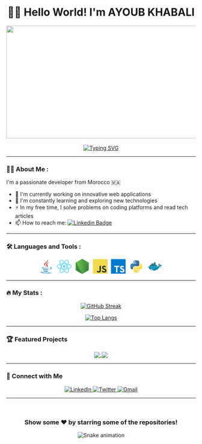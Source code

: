 # <div align="center">👨‍💻 Hello World! I'm AYOUB KHABALI</div>

<div align="center">
  <img src="https://media.giphy.com/media/dWesBcTLavkZuG35MI/giphy.gif" width="600" height="300"/>
</div>

<div align="center">
  
  [![Typing SVG](https://readme-typing-svg.herokuapp.com?font=Fira+Code&pause=1000&width=435&lines=Full+Stack+Developer;Always+learning+new+things;Passionate+about+coding)](https://git.io/typing-svg)
  
</div>

---

### 🧙‍♂️ About Me :

I'm a passionate developer from Morocco 🇲🇦

- 🔭 I'm currently working on innovative web applications
- 🌱 I'm constantly learning and exploring new technologies
- ⚡ In my free time, I solve problems on coding platforms and read tech articles
- 📫 How to reach me: [![Linkedin Badge](https://img.shields.io/badge/-AYOUB-blue?style=flat&logo=Linkedin&logoColor=white)](your-linkedin-url)

---

### 🛠️ Languages and Tools :

<div align="center">
  <img src="https://github.com/devicons/devicon/blob/master/icons/java/java-original.svg" title="Java" alt="Java" width="40" height="40"/>&nbsp;
  <img src="https://github.com/devicons/devicon/blob/master/icons/react/react-original.svg" title="React" alt="React" width="40" height="40"/>&nbsp;
  <img src="https://github.com/devicons/devicon/blob/master/icons/nodejs/nodejs-original.svg" title="NodeJS" alt="NodeJS" width="40" height="40"/>&nbsp;
  <img src="https://github.com/devicons/devicon/blob/master/icons/javascript/javascript-original.svg" title="JavaScript" alt="JavaScript" width="40" height="40"/>&nbsp;
  <img src="https://github.com/devicons/devicon/blob/master/icons/typescript/typescript-original.svg" title="TypeScript" alt="TypeScript" width="40" height="40"/>&nbsp;
  <img src="https://github.com/devicons/devicon/blob/master/icons/python/python-original.svg" title="Python" alt="Python" width="40" height="40"/>&nbsp;
  <img src="https://github.com/devicons/devicon/blob/master/icons/docker/docker-original.svg" title="Docker" alt="Docker" width="40" height="40"/>&nbsp;
</div>

---

### 🔥 My Stats :

<div align="center">
  
  [![GitHub Streak](http://github-readme-streak-stats.herokuapp.com?user=YOURUSERNAME&theme=dark&background=000000)](https://git.io/streak-stats)
  
  [![Top Langs](https://github-readme-stats.vercel.app/api/top-langs/?username=YOURUSERNAME&layout=compact&theme=vision-friendly-dark)](https://github.com/anuraghazra/github-readme-stats)
  
</div>

---

### 🏆 Featured Projects

<div align="center">
  <a href="https://github.com/YOURUSERNAME/project1">
    <img align="center" src="https://github-readme-stats.vercel.app/api/pin/?username=YOURUSERNAME&repo=project1&theme=tokyonight" />
  </a>
  <a href="https://github.com/YOURUSERNAME/project2">
    <img align="center" src="https://github-readme-stats.vercel.app/api/pin/?username=YOURUSERNAME&repo=project2&theme=tokyonight" />
  </a>
</div>

---

### 🤝 Connect with Me

<div align="center">
  <a href="YOUR_LINKEDIN_URL">
    <img src="https://img.shields.io/badge/LinkedIn-0077B5?style=for-the-badge&logo=linkedin&logoColor=white" alt="LinkedIn"/>
  </a>
  <a href="YOUR_TWITTER_URL">
    <img src="https://img.shields.io/badge/Twitter-1DA1F2?style=for-the-badge&logo=twitter&logoColor=white" alt="Twitter"/>
  </a>
  <a href="mailto:your.email@example.com">
    <img src="https://img.shields.io/badge/Gmail-D14836?style=for-the-badge&logo=gmail&logoColor=white" alt="Gmail"/>
  </a>
</div>

---

<div align="center">
  <img src="https://komarev.com/ghpvc/?username=YOURUSERNAME&style=flat-square&color=blue" alt=""/>
  
  ### Show some ❤️ by starring some of the repositories!
  
  ![Snake animation](https://github.com/YOURUSERNAME/YOURUSERNAME/blob/output/github-contribution-grid-snake.svg)
</div>

